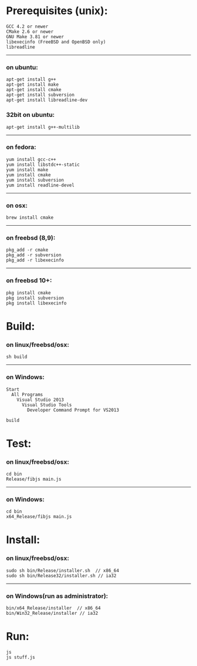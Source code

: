 # Prerequisites (unix):

	GCC 4.2 or newer
	CMake 2.6 or newer
	GNU Make 3.81 or newer
	libexecinfo (FreeBSD and OpenBSD only)
	libreadline

----------------------------------
### on ubuntu:
	apt-get install g++
	apt-get install make
	apt-get install cmake
	apt-get install subversion
	apt-get install libreadline-dev

### 32bit on ubuntu:
	apt-get install g++-multilib

----------------------------------
### on fedora:
	yum install gcc-c++
	yum install libstdc++-static
	yum install make
	yum install cmake
	yum install subversion
	yum install readline-devel

----------------------------------
### on osx:
	brew install cmake

----------------------------------
### on freebsd (8,9):
	pkg_add -r cmake
	pkg_add -r subversion
	pkg_add -r libexecinfo

----------------------------------
### on freebsd 10+:
	pkg install cmake
	pkg install subversion
	pkg install libexecinfo

# Build:

### on linux/freebsd/osx:
	sh build

----------------------------------
### on Windows:
	Start
	  All Programs
	    Visual Studio 2013
	      Visual Studio Tools
	        Developer Command Prompt for VS2013
	        
	build

# Test:

### on linux/freebsd/osx:
	cd bin
	Release/fibjs main.js

----------------------------------
### on Windows:
	cd bin
	x64_Release/fibjs main.js

# Install:

### on linux/freebsd/osx:
	sudo sh bin/Release/installer.sh  // x86_64
	sudo sh bin/Release32/installer.sh // ia32

----------------------------------
### on Windows(run as administrator):
	bin/x64_Release/installer  // x86_64
	bin/Win32_Release/installer // ia32

# Run:

	js
	js stuff.js
